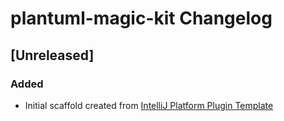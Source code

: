 <!-- Keep a Changelog guide -> https://keepachangelog.com -->

# plantuml-magic-kit Changelog

## [Unreleased]
### Added
- Initial scaffold created from [IntelliJ Platform Plugin Template](https://github.com/JetBrains/intellij-platform-plugin-template)
